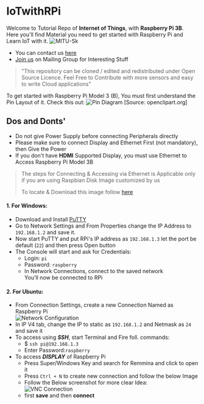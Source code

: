 # IoTwithRPi
Welcome to Tutorial Repo of **Internet of Things**, with **Raspberry Pi 3B**.  
Here you'll find Material you need to get started with Raspberry Pi and Learn IoT with it.
![MITU-Sk](https://i.imgur.com/BpFsxpG.jpg)

* You can contact us [here](www.mitu.co.in/contact/)
* [Join us](https://groups.google.com/forum/#!forum/mitu-network) on Mailing Group for Interesting Stuff

> "This repository can be cloned / edited and redistributed under Open Source Licence. Feel Free to Contribute with 
more sensors and easy to write Cloud applications"

To get started with Raspberry Pi Model 3 (B), You must first understand the Pin Layout of it. Check this out:
![Pin Diagram](https://openclipart.org/image/2400px/svg_to_png/280971/gpiopinsv3.png)
[Source: openclipart.org]

Dos and Donts'
-----
* Do not give Power Supply before connecting Peripherals directly
* Please make sure to connect Display and Ethernet First (not mandatory), then Give the Power
* If you don't have **HDMI** Supported Display, you must use Ethernet to Access Raspberry Pi Model 3B

> The steps for Connecting & Accessing via Ethernet is Applicable only if you are 
using Raspbian Disk Image customized by us
>
> To locate & Download this image follow [here](WILL.BE.SOON.UPLOADED)

#### 1. For Windows:
*   Download and Install [PuTTY](https://www.chiark.greenend.org.uk/~sgtatham/putty/latest.html)
*   Go to Network Settings and From Properties change the IP Address to `192.168.1.2` and save it.
*   Now start PuTTY and put RPi's IP address as `192.168.1.3`  let the port be default (`22`) and then press Open button
*   The Console will start and ask for Credentials: 
    * Login: `pi` 
    * Password: `raspberry`  
    * In Network Connections, connect to the saved network   
    You'll now be connected to RPi
#### 2. For Ubuntu:
* From Connection Settings, create a new Connection Named as Raspberry Pi  
 ![Network Configuration](https://i.imgur.com/MtQfPKJ.png)
* In IP V4 tab, change the IP to static as `192.168.1.2` and Netmask as `24` and save it
* To access using **_SSH_**, start Terminal and Fire foll. commands:
   * $ `ssh pi@192.168.1.3`
   * Enter Password:`raspberry`  
* To access **_DISPLAY_** of Raspberry Pi
   * Press Super/Windows Key and search for Remmina and click to open it
   * Press `Ctrl + N` to create new connection and follow the below Image
   * Follow the Below screenshot for more clear Idea:  
    ![VNC Connection](https://i.imgur.com/gTjJp83.png)
   * first **save** and then **connect** 
